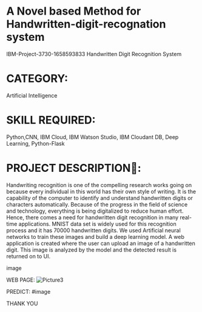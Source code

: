 # A Novel based Method for Handwritten-digit-recognation system
IBM-Project-3730-1658593833
Handwritten Digit Recognition System

# CATEGORY:
Artificial Intelligence

# SKILL REQUIRED:
Python,CNN, IBM Cloud, IBM Watson Studio, IBM Cloudant DB, Deep Learning, Python-Flask

# PROJECT DESCRIPTION📒:
Handwriting recognition is one of the compelling research works going on because every individual in this world has their own style of writing. It is the capability of the computer to identify and understand handwritten digits or characters automatically. Because of the progress in the field of science and technology, everything is being digitalized to reduce human effort. Hence, there comes a need for handwritten digit recognition in many real-time applications. MNIST data set is widely used for this recognition process and it has 70000 handwritten digits. We used Artificial neural networks to train these images and build a deep learning model. A web application is created where the user can upload an image of a handwritten digit. This image is analyzed by the model and the detected result is returned on to UI.

image

WEB PAGE:
![Picture3](https://user-images.githubusercontent.com/102220406/233922280-da92ca50-e434-49a9-b75d-b74b4b9b9fb5.png)


PREDICT:
#image

THANK YOU
